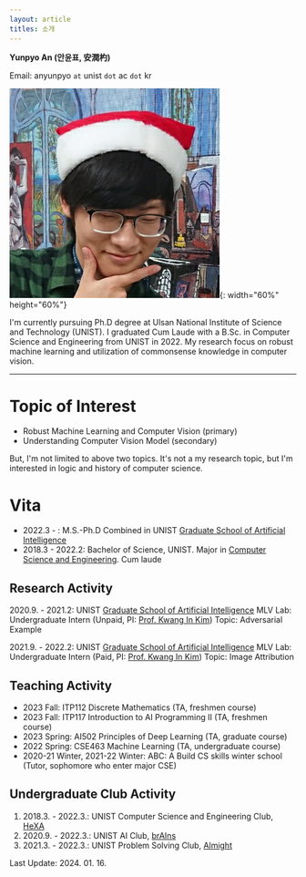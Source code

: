 ```yaml
---
layout: article
titles: 소개
---
```


**Yunpyo An (안윤표, 安潤杓)**

Email: anyunpyo `at` unist `dot` ac `dot` kr

<div class="grid-container">
<div class="grid grid--p-3">
<div class="cell cell--12 cell--md-10 cell--lg-4" markdown="1">

![Profile](/assets/images/YunpyoAn_profile.jpg){: width="60%" height="60%"} 

</div>
<div class="cell cell--12 cell--md-10 cell--lg-8" markdown="1">

I'm currently pursuing Ph.D degree at Ulsan National Institute of Science and Technology (UNIST). I graduated Cum Laude with a B.Sc. in Computer Science and Engineering from UNIST in 2022. My research focus on robust machine learning and utilization of commonsense knowledge in computer vision. 

</div>

</div>
</div>

---

# Topic of Interest

- Robust Machine Learning and Computer Vision (primary)
- Understanding Computer Vision Model (secondary)

But, I'm not limited to above two topics. It's not a my research topic, but I'm interested in logic and history of computer science.

# Vita

- 2022.3 - : M.S.-Ph.D Combined in UNIST [Graduate School of Artificial Intelligence](https://aigs.unist.ac.kr/web/index.php) 
- 2018.3 - 2022.2: Bachelor of Science, UNIST. Major in [Computer Science and Engineering](https://cse.unist.ac.kr). Cum laude

## Research Activity

2020.9. - 2021.2: UNIST [Graduate School of Artificial Intelligence](https://aigs.unist.ac.kr) MLV Lab: Undergraduate Intern (Unpaid, PI: [Prof. Kwang In Kim](https://sites.google.com/view/kimki))
Topic: Adversarial Example

2021.9. - 2022.2: UNIST [Graduate School of Artificial Intelligence](https://aigs.unist.ac.kr) MLV Lab: Undergraduate Intern (Paid, PI: [Prof. Kwang In Kim](https://sites.google.com/view/kimki))
Topic: Image Attribution

## Teaching Activity

- 2023 Fall: ITP112 Discrete Mathematics (TA, freshmen course)
- 2023 Fall: ITP117 Introduction to AI Programming Ⅱ (TA, freshmen course)
- 2023 Spring: AI502 Principles of Deep Learning (TA, graduate course)
- 2022 Spring: CSE463 Machine Learning (TA, undergraduate course)
- 2020-21 Winter, 2021-22 Winter: ABC: A Build CS skills winter school (Tutor, sophomore who enter major CSE)

## Undergraduate Club Activity

1. 2018.3. - 2022.3.: UNIST Computer Science and Engineering Club, [HeXA](http://www.hexa.pro)
2. 2020.9. - 2022.3.: UNIST AI Club, [brAIns](https://unist-brains.github.io)
3. 2021.3. - 2022.3.: UNIST Problem Solving Club, [Almight](https://unist-almight.github.io)

Last Update: 2024. 01. 16.